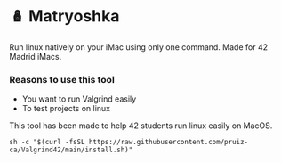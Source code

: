 # 🪆 Matryoshka
Run linux natively on your iMac using only one command. Made for 42 Madrid iMacs.

### Reasons to use this tool
 - You want to run Valgrind easily
 - To test projects on linux


This tool has been made to help 42 students run linux easily on MacOS.

    sh -c "$(curl -fsSL https://raw.githubusercontent.com/pruiz-ca/Valgrind42/main/install.sh)"
